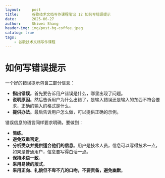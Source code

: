 ```yaml
---
layout:     post
title:      谷歌技术文档写作课程笔记 12 如何写错误提示
date:       2025-06-27
author:     Shiwei Shang
header-img: img/post-bg-coffee.jpeg
catalog: true
tags:
    - 谷歌技术文档写作课程
---
```

# 如何写错误提示
 
一个好的错误提示包含三部分信息：
- **指出错误**。首先要告诉用户错误是什么，哪里出现了问题。
- **说明原因**。然后告诉用户为什么出错了，是输入错误还是输入的东西不符合要求，正确的输入的格式是什么。
- **提供办法**。最后告诉用户怎么做，可以提供正确的示例。
 
错误信息的语言同样要求明确，要做到：
- **简练**。
- **避免双重否定**。
- **分析受众并提供适合他们的信息**。用户是技术人员，信息可以写得技术一点，如果是普通用户，信息要写得白话一点。
- **保持术语一致**。
- **采用易读的版式**。
- **采用正向、礼貌但不卑不亢的口吻，不要责备，避免幽默**。
